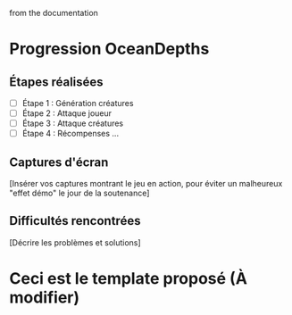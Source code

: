 from the documentation

# Progression OceanDepths
## Étapes réalisées
- [ ] Étape 1 : Génération créatures
- [ ] Étape 2 : Attaque joueur
- [ ] Étape 3 : Attaque créatures
- [ ] Étape 4 : Récompenses
...
## Captures d'écran
Insérer vos captures montrant le jeu en action,
pour éviter un malheureux "effet démo" le jour de la soutenance]
## Difficultés rencontrées
Décrire les problèmes et solutions]

# Ceci est le template proposé (À modifier)